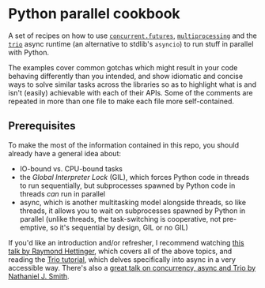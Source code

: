Python parallel cookbook
========================

A set of recipes on how to use [`concurrent.futures`][cf],
[`multiprocessing`][mp] and the [`trio`][trio] async runtime (an
alternative to stdlib's `asyncio`) to run stuff in parallel with Python.

[cf]: https://docs.python.org/3/library/concurrent.futures.html
[mp]: https://docs.python.org/3/library/multiprocessing.html
[trio]: https://trio.readthedocs.io/

The examples cover common gotchas which might result in your code
behaving differently than you intended, and show idiomatic and concise
ways to solve similar tasks across the libraries so as to highlight what
is and isn't (easily) achievable with each of their APIs. Some of the
comments are repeated in more than one file to make each file more
self-contained.

Prerequisites
-------------

To make the most of the information contained in this repo, you should
already have a general idea about:

- IO-bound vs. CPU-bound tasks
- the *Global Interpreter Lock* (GIL), which forces Python code in
  threads to run sequentially, but subprocesses spawned by Python code
  in threads *can* run in parallel
- async, which is another multitasking model alongside threads, so like
  threads, it allows you to wait on subprocesses spawned by Python in
  parallel (unlike threads, the task-switching is cooperative, not
  pre-emptive, so it's sequential by design, GIL or no GIL)

If you'd like an introduction and/or refresher, I recommend watching
[this talk by Raymond Hettinger][rh], which covers all of the above
topics, and reading the [Trio tutorial][tt], which delves specifically
into async in a very accessible way. There's also a [great talk on
concurrency, async and Trio by Nathaniel J. Smith][njs].

[rh]: https://youtu.be/9zinZmE3Ogk
[tt]: https://trio.readthedocs.io/en/stable/tutorial.html
[njs]: https://youtu.be/oLkfnc_UMcE
